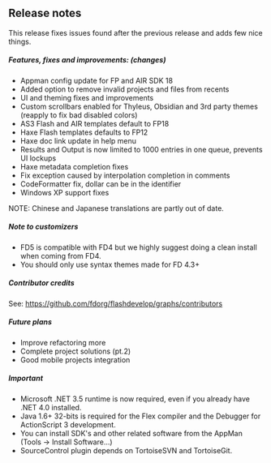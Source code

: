 ## Release notes 

This release fixes issues found after the previous release and adds few nice things.

##### Features, fixes and improvements: (changes)

 * Appman config update for FP and AIR SDK 18
 * Added option to remove invalid projects and files from recents
 * UI and theming fixes and improvements
 * Custom scrollbars enabled for Thyleus, Obsidian and 3rd party themes (reapply to fix bad disabled colors)
 * AS3 Flash and AIR templates default to FP18
 * Haxe Flash templates defaults to FP12
 * Haxe doc link update in help menu
 * Results and Output is now limited to 1000 entries in one queue, prevents UI lockups
 * Haxe metadata completion fixes
 * Fix exception caused by interpolation completion in comments
 * CodeFormatter fix, dollar can be in the identifier
 * Windows XP support fixes

NOTE: Chinese and Japanese translations are partly out of date.

##### Note to customizers

 * FD5 is compatible with FD4 but we highly suggest doing a clean install when coming from FD4.
 * You should only use syntax themes made for FD 4.3+

##### Contributor credits
See: https://github.com/fdorg/flashdevelop/graphs/contributors

##### Future plans

 * Improve refactoring more
 * Complete project solutions (pt.2)
 * Good mobile projects integration
 
##### Important

 * Microsoft .NET 3.5 runtime is now required, even if you already have .NET 4.0 installed.
 * Java 1.6+ 32-bits is required for the Flex compiler and the Debugger for ActionScript 3 development.
 * You can install SDK's and other related software from the AppMan (Tools -> Install Software...)
 * SourceControl plugin depends on TortoiseSVN and TortoiseGit.
